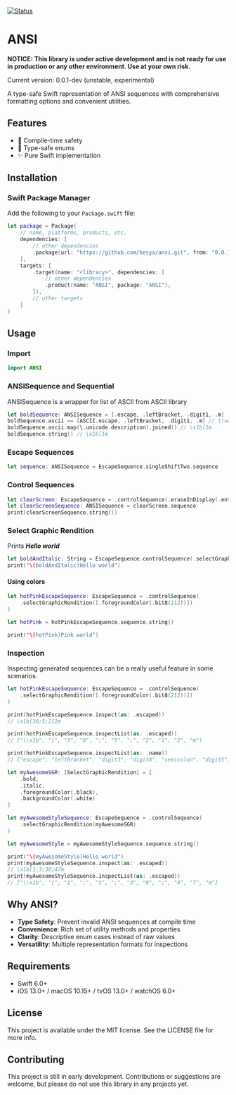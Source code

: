 [![Status](https://img.shields.io/badge/status-WIP-red)](https://github.com/besya/ansi)

# ANSI
**NOTICE: This library is under active development and is not ready for use in production or any other environment. Use at your own risk.**

Current version: 0.0.1-dev (unstable, experimental)

A type-safe Swift representation of ANSI sequences with comprehensive formatting options and convenient utilities.

## Features

- 🚀 Compile-time safety 
- 💪 Type-safe enums
- ✨ Pure Swift implementation

## Installation

### Swift Package Manager

Add the following to your `Package.swift` file:

```swift
let package = Package(
    // name, platforms, products, etc.
    dependencies: [
        // other dependencies
        .package(url: "https://github.com/besya/ansi.git", from: "0.0.1-dev"),
    ],
    targets: [
        .target(name: "<library>", dependencies: [
            // other dependencies
            .product(name: "ANSI", package: "ANSI"),
        ]),
        // other targets
    ]
)
```

## Usage

### Import

```swift
import ANSI
```

### ANSISequence and Sequential

ANSISequence is a wrapper for list of ASCII from ASCII library 

```swift
let boldSequence: ANSISequence = [.escape, .leftBracket, .digit1, .m]
boldSequence.ascii == [ASCII.escape, .leftBracket, .digit1, .m] // true
boldSequence.ascii.map(\.unicode.description).joined() // \x1b[1m
boldSequence.string() // \x1b[1m
```

### Escape Sequences

```swift
let sequence: ANSISequence = EscapeSequence.singleShiftTwo.sequence
```

### Control Sequences

```swift
let clearScreen: EscapeSequence = .controlSequence(.eraseInDisplay(.entireScreen))
let clearScreenSequence: ANSISequence = clearScreen.sequence
print(clearScreenSequence.string())
```

### Select Graphic Rendition

Prints _**Hello world**_
```swift
let boldAndItalic: String = EscapeSequence.controlSequence(.selectGraphicRendition([.bold, .italic])).sequence.string()
print("\(boldAndItalic)Hello world")
```

#### Using colors

```swift
let hotPinkEscapeSequence: EscapeSequence = .controlSequence(
    .selectGraphicRendition([.foregroundColor(.bit8(212))])
)

let hotPink = hotPinkEscapeSequence.sequence.string()

print("\(hotPink)Pink world")
```

### Inspection

Inspecting generated sequences can be a really useful feature in some scenarios. 

```swift
let hotPinkEscapeSequence: EscapeSequence = .controlSequence(
    .selectGraphicRendition([.foregroundColor(.bit8(212))])
)

print(hotPinkEscapeSequence.inspect(as: .escaped)) 
// \x1b[38;5;212m

print(hotPinkEscapeSequence.inspectList(as: .escaped)) 
// ["\\x1b", "[", "3", "8", ";", "5", ";", "2", "1", "2", "m"]

print(hotPinkEscapeSequence.inspectList(as: .name)) 
// ["escape", "leftBracket", "digit3", "digit8", "semicolon", "digit5", "semicolon", "digit2", "digit1", "digit2", "m"]
```

```swift
let myAwesomeSGR: [SelectGraphicRendition] = [
    .bold,
    .italic,
    .foregroundColor(.black),
    .backgroundColor(.white)
]

let myAwesomeStyleSequence: EscapeSequence = .controlSequence(
    .selectGraphicRendition(myAwesomeSGR)
)

let myAwesomeStyle = myAwesomeStyleSequence.sequence.string()

print("\(myAwesomeStyle)Hello world")
print(myAwesomeStyleSequence.inspect(as: .escaped))
// \x1b[1;3;30;47m
print(myAwesomeStyleSequence.inspectList(as: .escaped))
// ["\\x1b", "[", "1", ";", "3", ";", "3", "0", ";", "4", "7", "m"]
```

## Why ANSI?

- **Type Safety**: Prevent invalid ANSI sequences at compile time
- **Convenience**: Rich set of utility methods and properties
- **Clarity**: Descriptive enum cases instead of raw values
- **Versatility**: Multiple representation formats for inspections

## Requirements

- Swift 6.0+
- iOS 13.0+ / macOS 10.15+ / tvOS 13.0+ / watchOS 6.0+

## License

This project is available under the MIT license. See the LICENSE file for more info.

## Contributing
This project is still in early development. Contributions or suggestions are welcome, but please do not use this library in any projects yet.
